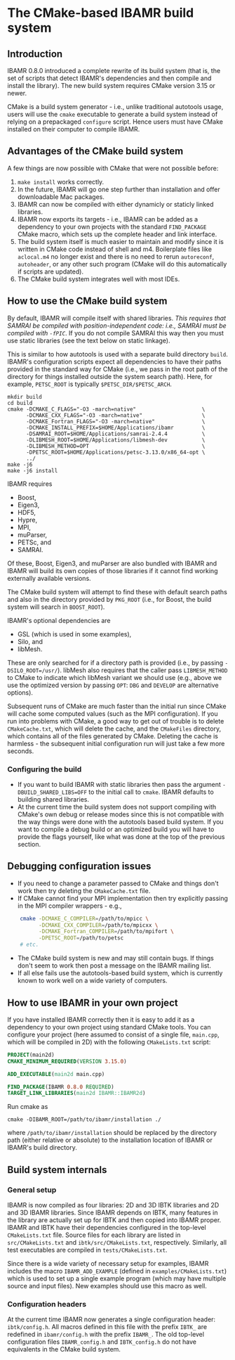 # The CMake-based IBAMR build system

## Introduction

IBAMR 0.8.0 introduced a complete rewrite of its build system (that is, the set
of scripts that detect IBAMR's dependencies and then compile and install the
library). The new build system requires CMake version 3.15 or newer.

CMake is a build system generator - i.e., unlike traditional autotools usage,
users will use the `cmake` executable to generate a build system instead of
relying on a prepackaged `configure` script. Hence users must have CMake
installed on their computer to compile IBAMR.

## Advantages of the CMake build system

A few things are now possible with CMake that were not possible before:
1. `make install` works correctly.
2. In the future, IBAMR will go one step further than installation and offer
   downloadable Mac packages.
3. IBAMR can now be compiled with either dynamicly or staticly linked libraries.
4. IBAMR now exports its targets - i.e., IBAMR can be added as a dependency to
   your own projects with the standard `FIND_PACKAGE` CMake macro, which sets up
   the complete header and link interface.
5. The build system itself is much easier to maintain and modify since it is written
   in CMake code instead of shell and m4. Boilerplate files like `aclocal.m4` no
   longer exist and there is no need to rerun `autoreconf`, `autoheader`, or any
   other such program (CMake will do this automatically if scripts are updated).
6. The CMake build system integrates well with most IDEs.

## How to use the CMake build system

By default, IBAMR will compile itself with shared libraries. *This requires that
SAMRAI be compiled with position-independent code: i.e., SAMRAI must be compiled
with `-fPIC`*. If you do not compile SAMRAI this way then you must use static
libraries (see the text below on static linkage).

This is similar to how autotools is used with a separate build directory
`build`. IBAMR's configuration scripts expect all dependencies to have their
paths provided in the standard way for CMake (i.e., we pass in the root path of
the directory for things installed outside the system search path). Here, for
example, `PETSC_ROOT` is typically `$PETSC_DIR/$PETSC_ARCH`.
```
mkdir build
cd build
cmake -DCMAKE_C_FLAGS="-O3 -march=native"                     \
      -DCMAKE_CXX_FLAGS="-O3 -march=native"                   \
      -DCMAKE_Fortran_FLAGS="-O3 -march=native"               \
      -DCMAKE_INSTALL_PREFIX=$HOME/Applications/ibamr         \
      -DSAMRAI_ROOT=$HOME/Applications/samrai-2.4.4           \
      -DLIBMESH_ROOT=$HOME/Applications/libmesh-dev           \
      -DLIBMESH_METHOD=OPT                                    \
      -DPETSC_ROOT=$HOME/Applications/petsc-3.13.0/x86_64-opt \
      ../
make -j6
make -j6 install
```
IBAMR requires
- Boost,
- Eigen3,
- HDF5,
- Hypre,
- MPI,
- muParser,
- PETSc, and
- SAMRAI.

Of these, Boost, Eigen3, and muParser are also bundled with IBAMR and IBAMR will
build its own copies of those libraries if it cannot find working externally
available versions.

The CMake build system will attempt to find these with default search paths and
also in the directory provided by `PKG_ROOT` (i.e., for Boost, the build system
will search in `BOOST_ROOT`).

IBAMR's optional dependencies are
- GSL (which is used in some examples),
- Silo, and
- libMesh.

These are only searched for if a directory path is provided (i.e., by passing
`-DSILO_ROOT=/usr/`). libMesh also requires that the caller pass
`LIBMESH_METHOD` to CMake to indicate which libMesh variant we should use (e.g.,
above we use the optimized version by passing `OPT`: `DBG` and `DEVELOP` are
alternative options).

Subsequent runs of CMake are much faster than the initial run since CMake will
cache some computed values (such as the MPI configuration). If you run into
problems with CMake, a good way to get out of trouble is to delete
`CMakeCache.txt`, which will delete the cache, and the `CMakeFiles` directory,
which contains all of the files generated by CMake. Deleting the cache is
harmless - the subsequent initial configuration run will just take a few more
seconds.

### Configuring the build
- If you want to build IBAMR with static libraries then pass the argument
  `-DBUILD_SHARED_LIBS=OFF` to the initial call to `cmake`. IBAMR defaults to
  building shared libraries.
- At the current time the build system does not support compiling with CMake's
  own debug or release modes since this is not compatible with the way things
  were done with the autotools based build system. If you want to compile a
  debug build or an optimized build you will have to provide the flags yourself,
  like what was done at the top of the previous section.

## Debugging configuration issues
- If you need to change a parameter passed to CMake and things don't work then
  try deleting the `CMakeCache.txt` file.
- If CMake cannot find your MPI implementation then try explicitly passing in
  the MPI compiler wrappers - e.g.,
 ```sh
     cmake -DCMAKE_C_COMPILER=/path/to/mpicc \
           -DCMAKE_CXX_COMPILER=/path/to/mpicxx \
           -DCMAKE_Fortran_COMPILER=/path/to/mpifort \
           -DPETSC_ROOT=/path/to/petsc
     # etc.
 ```
- The CMake build system is new and may still contain bugs. If things don't seem
  to work then post a message on the IBAMR mailing list.
- If all else fails use the autotools-based build system, which is currently
  known to work well on a wide variety of computers.

## How to use IBAMR in your own project

If you have installed IBAMR correctly then it is easy to add it as a dependency
to your own project using standard CMake tools. You can configure your project
(here assumed to consist of a single file, `main.cpp`, which will be compiled in
2D) with the following `CMakeLists.txt` script:
```cmake
PROJECT(main2d)
CMAKE_MINIMUM_REQUIRED(VERSION 3.15.0)

ADD_EXECUTABLE(main2d main.cpp)

FIND_PACKAGE(IBAMR 0.8.0 REQUIRED)
TARGET_LINK_LIBRARIES(main2d IBAMR::IBAMR2d)
```
Run cmake as
```
cmake -DIBAMR_ROOT=/path/to/ibamr/installation ./
```
where `/path/to/ibamr/installation` should be replaced by the directory path
(either relative or absolute) to the installation location of IBAMR or IBAMR's
build directory.

## Build system internals

### General setup

IBAMR is now compiled as four libraries: 2D and 3D IBTK libraries and 2D and 3D
IBAMR libraries. Since IBAMR depends on IBTK, many features in the library are
actually set up for IBTK and then copied into IBAMR proper. IBAMR and IBTK have
their dependencies configured in the top-level `CMakeLists.txt` file. Source
files for each library are listed in `src/CMakeLists.txt` and
`ibtk/src/CMakeLists.txt`, respectively. Similarly, all test executables are
compiled in `tests/CMakeLists.txt`.

Since there is a wide variety of necessary setup for examples, IBAMR includes
the macro `IBAMR_ADD_EXAMPLE` (defined in `examples/CMakeLists.txt`) which is
used to set up a single example program (which may have multiple source and
input files). New examples should use this macro as well.

### Configuration headers

At the current time IBAMR now generates a single configuration header:
`ibtk/config.h`. All macros defined in this file with the prefix `IBTK_` are
redefined in `ibamr/config.h` with the prefix `IBAMR_`. The old top-level
configuration files `IBAMR_config.h` and `IBTK_config.h` do not have equivalents
in the CMake build system.

